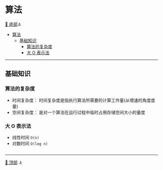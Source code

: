 # 算法

[🔻 底部](#bottom)<a id="top">⚓</a>

- [算法](#算法)
  - [基础知识](#基础知识)
    - [算法的复杂度](#算法的复杂度)
    - [大 O 表示法](#大-o-表示法)

---

## 基础知识

### 算法的复杂度

- 时间复杂度： 时间复杂度是指执行算法所需要的计算工作量(从增速的角度度量)
- 空间复杂度： 是对一个算法在运行过程中临时占用存储空间大小的量度

### 大 O 表示法

- 线性时间 `O(n)`
- 对数时间 `O(log n)`

```js

```

---

[🔺 顶部](#top) <a id="bottom">⚓</a>
